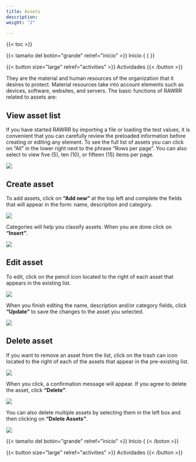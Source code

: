 ```yaml
---
title: Assets
description: 
weight: "2"

---
```

{{< toc >}}

<div style="mostrar: flex; justificar contenido: espacio entre"> {{< tamaño del botón="grande" relref="inicio" >}} <i class="flecha izquierda"></i> Inicio { { </botón>}}

{{< button size="large" relref="activities" >}} Actividades <i class="arrow right"></i> {{< /button >}}

</div>

They are the material and human resources of the organization that it desires to protect. Material resources take into account elements such as devices, software, websites, and servers. The basic functions of RAWRR related to assets are:

## View asset list

If you have started RAWRR by importing a file or loading the test values, it is convenient that you can carefully review the preloaded information before creating or editing any element. To see the full list of assets you can click on “All” in the lower right next to the phrase “Rows per page”. You can also select to view five (5), ten (10), or fifteen (15) items per page.

![](/images/ver-lista.png)

## Create asset

To add assets, click on **“Add new”** at the top left and complete the fields that will appear in the form: name, description and category.

![](/images/agregar.png)

Categories will help you classify assets. When you are done click on **“Insert”**.

![](/images/agregar2.png)

## Edit asset

To edit, click on the pencil icon located to the right of each asset that appears in the existing list.

![](/images/editar.png)

When you finish editing the name, description and/or category fields, click **“Update”** to save the changes to the asset you selected.

![](/images/editar2.png)

## Delete asset

If you want to remove an asset from the list, click on the trash can icon located to the right of each of the assets that appear in the pre-existing list.

![](/images/eliminar.png)

When you click, a confirmation message will appear. If you agree to delete the asset, click **“Delete”**.

![](/images/eliminar2.png)

You can also delete multiple assets by selecting them in the left box and then clicking on **“Delete Assets”**.

![](/images/eliminar3.png)

<div style="mostrar: flex; justificar-contenido: espacio entre"> {{< tamaño del botón="grande" relref="inicio" >}} <i class="flecha izquierda"> </i> Inicio { {< /boton >}}

{{< button size="large" relref="activities" >}} Actividades <i class="arrow right"></i> {{< /button >}}

</div>